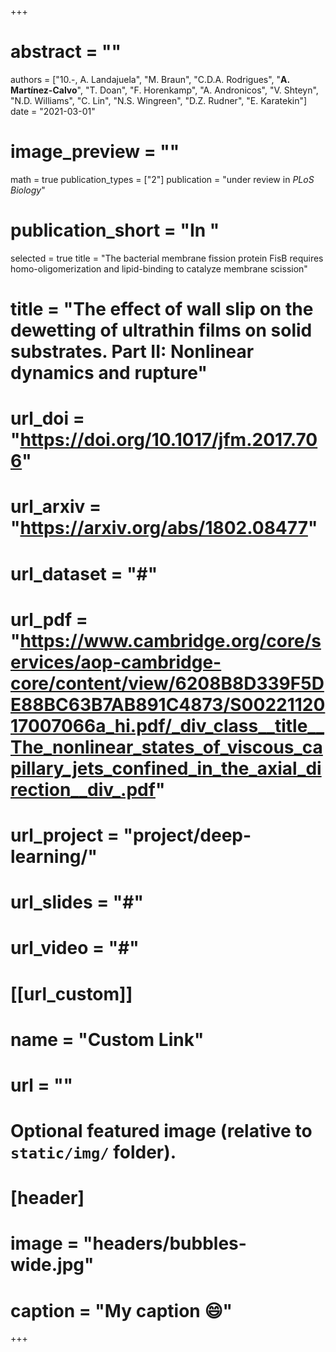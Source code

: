 +++

# abstract = ""
authors = ["10.-, A. Landajuela", "M. Braun", "C.D.A. Rodrigues", "**A. Martínez-Calvo**", "T. Doan", "F. Horenkamp", "A. Andronicos", "V. Shteyn", "N.D. Williams", "C. Lin", "N.S. Wingreen", "D.Z. Rudner", "E. Karatekin"]
date = "2021-03-01"
# image_preview = ""
math = true
publication_types = ["2"]
 publication = "under review in _PLoS Biology_"
# publication_short = "In "
selected = true
title = "The bacterial membrane fission protein FisB requires homo-oligomerization and lipid-binding to catalyze membrane scission"
# title = "The effect of wall slip on the dewetting of ultrathin films on solid substrates. Part II: Nonlinear dynamics and rupture"
# url_doi = "https://doi.org/10.1017/jfm.2017.706"
# url_arxiv = "https://arxiv.org/abs/1802.08477"
# url_dataset = "#"
# url_pdf = "https://www.cambridge.org/core/services/aop-cambridge-core/content/view/6208B8D339F5DE88BC63B7AB891C4873/S0022112017007066a_hi.pdf/_div_class__title__The_nonlinear_states_of_viscous_capillary_jets_confined_in_the_axial_direction__div_.pdf"
# url_project = "project/deep-learning/"
# url_slides = "#"
# url_video = "#"

# [[url_custom]]
 # name = "Custom Link"
 # url = ""

# Optional featured image (relative to `static/img/` folder).
# [header]
# image = "headers/bubbles-wide.jpg"
# caption = "My caption :smile:"

+++

